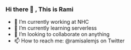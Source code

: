 ### Hi there 👋 , This is Rami

- 🔭 I’m currently working at NHC
- 🌱 I’m currently learning serverless 
- 👯 I’m looking to collaborate on anything 
- 📫 How to reach me: @ramisalemjs on Twitter 

<!--
**ramisalem/ramisalem** is a ✨ _special_ ✨ repository because its `README.md` (this file) appears on your GitHub profile.

Here are some ideas to get you started:

- 🔭 I’m currently working on Tarmeez and Dhad 
- 🌱 I’m currently learning Deno
- 👯 I’m looking to collaborate on anything 
- 📫 How to reach me: @ramisalemjs on Twitter 
-->
